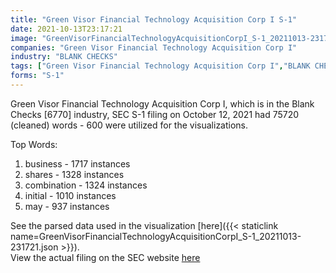 ```yaml
---
title: "Green Visor Financial Technology Acquisition Corp I S-1"
date: 2021-10-13T23:17:21
image: "GreenVisorFinancialTechnologyAcquisitionCorpI_S-1_20211013-231721.png"
companies: "Green Visor Financial Technology Acquisition Corp I"
industry: "BLANK CHECKS"
tags: ["Green Visor Financial Technology Acquisition Corp I","BLANK CHECKS","10-12-2021","S-1"]
forms: "S-1"
---
```

Green Visor Financial Technology Acquisition Corp I, which is in the Blank Checks [6770] industry, SEC S-1 filing on October 12, 2021 had 75720 (cleaned) words - 600 were utilized for the visualizations.

Top Words:
1. business - 1717 instances
2. shares - 1328 instances
3. combination - 1324 instances
4. initial - 1010 instances
5. may - 937 instances


See the parsed data used in the visualization [here]({{< staticlink name=GreenVisorFinancialTechnologyAcquisitionCorpI_S-1_20211013-231721.json >}}).  
View the actual filing on the SEC website [here](https://www.sec.gov/Archives/edgar/data/1858503/0001104659-21-125417.txt)